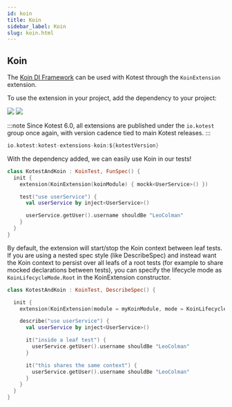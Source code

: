```yaml
---
id: koin
title: Koin
sidebar_label: Koin
slug: koin.html
---
```


## Koin

The [Koin DI Framework](https://insert-koin.io/) can be used with Kotest through the `KoinExtension` extension.

To use the extension in your project, add the dependency to your project:

[<img src="https://img.shields.io/maven-central/v/io.kotest/kotest-extensions-koin.svg?label=latest%20release"/>](https://search.maven.org/artifact/io.kotest.extensions/kotest-extensions-koin)
[<img src="https://img.shields.io/maven-metadata/v?metadataUrl=https%3A%2F%2Fcentral.sonatype.com%2Frepository%2Fmaven-snapshots%2Fio%2Fkotest%2Fkotest-extensions-koin%2Fmaven-metadata.xml"/>](https://central.sonatype.com/repository/maven-snapshots/io/kotest/kotest-extensions-koin/maven-metadata.xml)

:::note
Since Kotest 6.0, all extensions are published under the `io.kotest` group once again, with version cadence tied to
main Kotest releases.
:::

```kotlin
io.kotest:kotest-extensions-koin:${kotestVersion}
```

With the dependency added, we can easily use Koin in our tests!

```kotlin
class KotestAndKoin : KoinTest, FunSpec() {
  init {
    extension(KoinExtension(koinModule) { mockk<UserService>() })

    test("use userService") {
      val userService by inject<UserService>()

      userService.getUser().username shouldBe "LeoColman"
    }
  }
}
```

By default, the extension will start/stop the Koin context between leaf tests.
If you are using a nested spec style (like DescribeSpec) and instead want the Koin context
to persist over all leafs of a root tests (for example to share mocked declarations between tests),
you can specify the lifecycle mode as `KoinLifecycleMode.Root` in the KoinExtension constructor.

```kotlin
class KotestAndKoin : KoinTest, DescribeSpec() {

  init {
    extension(KoinExtension(module = myKoinModule, mode = KoinLifecycleMode.Root))

    describe("use userService") {
      val userService by inject<UserService>()

      it("inside a leaf test") {
        userService.getUser().username shouldBe "LeoColman"
      }

      it("this shares the same context") {
        userService.getUser().username shouldBe "LeoColman"
      }
    }
  }
}
```
